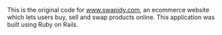 This is the original code for www.swapidy.com, an ecommerce website which lets users buy, sell and swap products online. This application was built using Ruby on Rails.
